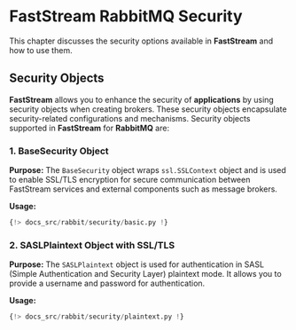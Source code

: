 # FastStream RabbitMQ Security

This chapter discusses the security options available in **FastStream** and how to use them.

## Security Objects

**FastStream** allows you to enhance the security of **applications** by using security objects when creating brokers. These security objects encapsulate security-related configurations and mechanisms. Security objects supported in **FastStream** for **RabbitMQ** are:

### 1. BaseSecurity Object

**Purpose:** The `BaseSecurity` object wraps `ssl.SSLContext` object and is used to enable SSL/TLS encryption for secure communication between FastStream services and external components such as message brokers.

**Usage:**

```python linenums="1" hl_lines="6-7 9"
{!> docs_src/rabbit/security/basic.py !}
```

### 2. SASLPlaintext Object with SSL/TLS

**Purpose:** The `SASLPlaintext` object is used for authentication in SASL (Simple Authentication and Security Layer) plaintext mode. It allows you to provide a username and password for authentication.

**Usage:**

```python linenums="1" hl_lines="6-11 13"
{!> docs_src/rabbit/security/plaintext.py !}
```
